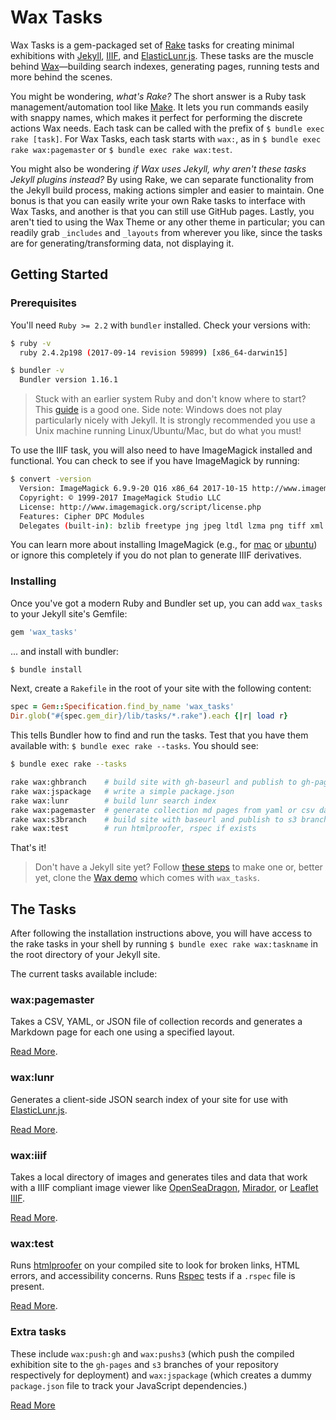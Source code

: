 # Wax Tasks

Wax Tasks is a gem-packaged set of [Rake](https://ruby.github.io/rake/) tasks for creating minimal exhibitions with [Jekyll](https://jekyllrb.com/), [IIIF](http://iiif.io), and [ElasticLunr.js](http://elasticlunr.com/). These tasks are the muscle behind [Wax](/wax/)—building search indexes, generating pages, running tests and more behind the scenes.

You might be wondering, *what's Rake?* The short answer is a Ruby task management/automation tool like [Make](). It lets you run commands easily with snappy names, which makes it perfect for performing the discrete actions Wax needs. Each task can be called with the prefix of `$ bundle exec rake [task]`. For Wax Tasks, each task starts with `wax:`, as in `$ bundle exec rake wax:pagemaster` or `$ bundle exec rake wax:test`.

You might also be wondering *if Wax uses Jekyll, why aren't these tasks Jekyll plugins instead?* By using Rake, we can separate functionality from the Jekyll build process, making actions simpler and easier to maintain. One bonus is that you can easily write your own Rake tasks to interface with Wax Tasks, and another is that you can still use GitHub pages. Lastly, you aren't tied to using the Wax Theme or any other theme in particular; you can readily grab `_includes` and `_layouts` from wherever you like, since the tasks are for generating/transforming data, not displaying it.


## Getting Started

### Prerequisites

You'll need `Ruby >= 2.2` with `bundler` installed. Check your versions with:
```bash
$ ruby -v
  ruby 2.4.2p198 (2017-09-14 revision 59899) [x86_64-darwin15]

$ bundler -v
  Bundler version 1.16.1
```
> Stuck with an earlier system Ruby and don't know where to start? This [guide](https://learn.cloudcannon.com/jekyll/install-jekyll-on-linux/) is a good one. Side note: Windows does not play particularly nicely with Jekyll. It is strongly recommended you use a Unix machine running Linux/Ubuntu/Mac, but do what you must!

To use the IIIF task, you will also need to have ImageMagick installed and functional. You can check to see if you have ImageMagick by running:
```bash
$ convert -version
  Version: ImageMagick 6.9.9-20 Q16 x86_64 2017-10-15 http://www.imagemagick.org
  Copyright: © 1999-2017 ImageMagick Studio LLC
  License: http://www.imagemagick.org/script/license.php
  Features: Cipher DPC Modules
  Delegates (built-in): bzlib freetype jng jpeg ltdl lzma png tiff xml zlib
```

You can learn more about installing ImageMagick (e.g., for [mac](http://macappstore.org/imagemagick/) or [ubuntu](https://www.tutorialspoint.com/articles/how-to-install-imagemagick-on-ubuntu)) or ignore this completely if you do not plan to generate IIIF derivatives.

### Installing

Once you've got a modern Ruby and Bundler set up, you can add `wax_tasks` to your Jekyll site's Gemfile:

```ruby
gem 'wax_tasks'
```

... and install with bundler:

```bash
$ bundle install
```

Next, create a `Rakefile` in the root of your site with the following content:
```ruby
spec = Gem::Specification.find_by_name 'wax_tasks'
Dir.glob("#{spec.gem_dir}/lib/tasks/*.rake").each {|r| load r}
```

This tells Bundler how to find and run the tasks. Test that you have them available with: `$ bundle exec rake --tasks`. You should see:
```bash
$ bundle exec rake --tasks

rake wax:ghbranch    # build site with gh-baseurl and publish to gh-pages b...
rake wax:jspackage   # write a simple package.json
rake wax:lunr        # build lunr search index
rake wax:pagemaster  # generate collection md pages from yaml or csv data s...
rake wax:s3branch    # build site with baseurl and publish to s3 branch
rake wax:test        # run htmlproofer, rspec if exists
```

That's it!

> Don't have a Jekyll site yet? Follow [these steps](https://jekyllrb.com/docs/quickstart/) to make one or, better yet, clone the [Wax demo](https://github.com/minicomp/wax) which comes with `wax_tasks`.

## The Tasks

After following the installation instructions above, you will have access to the rake tasks in your shell by running `$ bundle exec rake wax:taskname` in the root directory of your Jekyll site.

The current tasks available include:


### wax:pagemaster

Takes a CSV, YAML, or JSON file of collection records and generates a Markdown page for each one using a specified layout.

[Read More](/wax/tasks/pagemaster#top).

### wax:lunr

Generates a client-side JSON search index of your site for use with [ElasticLunr.js](http://elasticlunr.com/).

[Read More](/wax/tasks/lunr#top).

### wax:iiif

Takes a local directory of images and generates tiles and data that work with a IIIF compliant image viewer like [OpenSeaDragon](https://openseadragon.github.io/), [Mirador](http://projectmirador.org/), or [Leaflet IIIF](https://github.com/mejackreed/Leaflet-IIIF).

[Read More](/wax/tasks/iiif#top).

### wax:test

Runs [htmlproofer](https://github.com/gjtorikian/html-proofer) on your compiled site to look for broken links, HTML errors, and accessibility concerns. Runs [Rspec](http://rspec.info/) tests if a `.rspec` file is present.

[Read More](/wax/tasks/test#top).


### Extra tasks

These include `wax:push:gh` and `wax:pushs3` (which push the compiled exhibition site to the `gh-pages` and `s3` branches of your repository respectively for deployment) and `wax:jspackage` (which creates a dummy `package.json` file to track your JavaScript dependencies.)

[Read More](/wax/tasks/extras#top)
